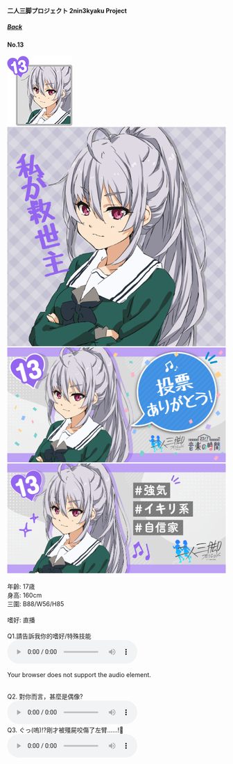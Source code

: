 #### 二人三脚プロジェクト 2nin3kyaku Project
##### [Back](2nin3kyaku_List.md)

#### No.13
<img src="../../../Img/Nanaon/2nin3kyaku/13/13_thumb.png"><br>
<img src="../../../Img/Nanaon/2nin3kyaku/13/13_main.png"><br>
<img src="../../../Img/Nanaon/2nin3kyaku/13/13_thanks.png"><br>
<img src="../../../Img/Nanaon/2nin3kyaku/13/13_desc.png"><br>
<br>
年齡: 17歳<br>
身高: 160cm<br>
三圍: B88/W56/H85<br>
<br>
嗜好: 直播<br>
<br>
Q1.請告訴我你的嗜好/特殊技能<br>
<audio controls="controls">
  <source type="audio/mp3" src="../../../Resources/2nin3kyaku/No13_voice_1.mp3"></source>
  <p>Your browser does not support the audio element.</p>
</audio><br>
Q2. 對你而言，甚麼是偶像? <br>
<audio controls="controls">
  <source type="audio/mp3" src="../../../Resources/2nin3kyaku/No13_voice_2.mp3"></source>
  <p>Your browser does not support the audio element.</p>
</audio><br>
Q3. ぐっ(嗚)!?剛才被殭屍咬傷了左臂……!🧟 <br>
<audio controls="controls">
  <source type="audio/mp3" src="../../../Resources/2nin3kyaku/No13_voice_3.mp3"></source>
  <p>Your browser does not support the audio element.</p>
</audio><br>
